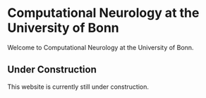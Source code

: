 # Computational Neurology at the University of Bonn

Welcome to Computational Neurology at the University of Bonn.

## Under Construction

This website is currently still under construction.

